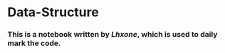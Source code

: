 # Data-Structure

### This is a notebook written by *Lhxone*, which is used to daily mark the code. 
